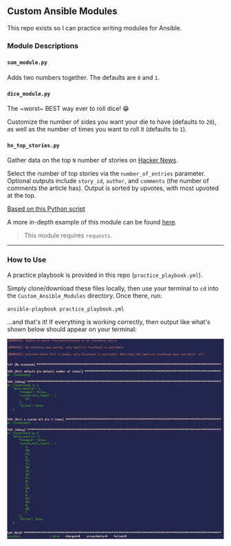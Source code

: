 ## Custom Ansible Modules

This repo exists so I can practice writing modules for Ansible.

### Module Descriptions

#### `sum_module.py`

Adds two numbers together.  The defaults are `0` and `1`.


#### `dice_module.py`

The ~worst~ BEST way ever to roll dice! 😁

Customize the number of sides you want your die to have (defaults to `20`), as well as the number of times you want to roll it (defaults to `1`).

#### `hn_top_stories.py`

Gather data on the top `N` number of stories on [Hacker News](https://news.ycombinator.com/news).

Select the number of top stories via the `number_of_entries` parameter. Optional outputs include `story_id`, `author`, and `comments` (the number of comments the article has). Output is sorted by upvotes, with most upvoted at the top.

[Based on this Python script](Baby'sFirstDataScience/hn_submissions.py)

A more in-depth example of this module can be found [here](https://github.com/thenets/study-ansible/blob/main/how-to-create-a-module/library/get_news.py).

> This module requires `requests`.

* * *

### How to Use

A practice playbook is provided in this repo (`practice_playbook.yml`).

Simply clone/download these files locally, then use your terminal to `cd` into the `Custom_Ansible_Modules` directory.  Once there, run:

```
ansible-playbook practice_playbook.yml
```

...and that's it!  If everything is working correctly, then output like what's shown below should appear on your terminal:

![Playbook Output](images/NewDiceRollOutput.png)
